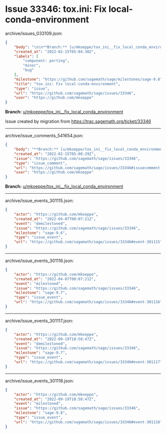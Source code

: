 # Issue 33346: tox.ini: Fix local-conda-environment

archive/issues_033109.json:
```json
{
    "body": "\n\n**Branch:** [u/mkoeppe/tox_ini__fix_local_conda_environment](https://github.com/sagemath/sagetrac-mirror/tree/u/mkoeppe/tox_ini__fix_local_conda_environment)\n\nIssue created by migration from https://trac.sagemath.org/ticket/33346\n\n",
    "created_at": "2022-02-15T05:04:30Z",
    "labels": [
        "component: porting",
        "minor",
        "bug"
    ],
    "milestone": "https://github.com/sagemath/sage/milestones/sage-9.8",
    "title": "tox.ini: Fix local-conda-environment",
    "type": "issue",
    "url": "https://github.com/sagemath/sage/issues/33346",
    "user": "https://github.com/mkoeppe"
}
```


**Branch:** [u/mkoeppe/tox_ini__fix_local_conda_environment](https://github.com/sagemath/sagetrac-mirror/tree/u/mkoeppe/tox_ini__fix_local_conda_environment)

Issue created by migration from https://trac.sagemath.org/ticket/33346





---

archive/issue_comments_541654.json:
```json
{
    "body": "**Branch:** [u/mkoeppe/tox_ini__fix_local_conda_environment](https://github.com/sagemath/sagetrac-mirror/tree/u/mkoeppe/tox_ini__fix_local_conda_environment)",
    "created_at": "2022-02-15T05:08:29Z",
    "issue": "https://github.com/sagemath/sage/issues/33346",
    "type": "issue_comment",
    "url": "https://github.com/sagemath/sage/issues/33346#issuecomment-541654",
    "user": "https://github.com/mkoeppe"
}
```

**Branch:** [u/mkoeppe/tox_ini__fix_local_conda_environment](https://github.com/sagemath/sagetrac-mirror/tree/u/mkoeppe/tox_ini__fix_local_conda_environment)



---

archive/issue_events_301115.json:
```json
{
    "actor": "https://github.com/mkoeppe",
    "created_at": "2022-04-07T00:07:21Z",
    "event": "demilestoned",
    "issue": "https://github.com/sagemath/sage/issues/33346",
    "milestone": "sage-9.6",
    "type": "issue_event",
    "url": "https://github.com/sagemath/sage/issues/33346#event-301115"
}
```



---

archive/issue_events_301116.json:
```json
{
    "actor": "https://github.com/mkoeppe",
    "created_at": "2022-04-07T00:07:21Z",
    "event": "milestoned",
    "issue": "https://github.com/sagemath/sage/issues/33346",
    "milestone": "sage-9.7",
    "type": "issue_event",
    "url": "https://github.com/sagemath/sage/issues/33346#event-301116"
}
```



---

archive/issue_events_301117.json:
```json
{
    "actor": "https://github.com/mkoeppe",
    "created_at": "2022-09-19T18:58:47Z",
    "event": "demilestoned",
    "issue": "https://github.com/sagemath/sage/issues/33346",
    "milestone": "sage-9.7",
    "type": "issue_event",
    "url": "https://github.com/sagemath/sage/issues/33346#event-301117"
}
```



---

archive/issue_events_301118.json:
```json
{
    "actor": "https://github.com/mkoeppe",
    "created_at": "2022-09-19T18:58:47Z",
    "event": "milestoned",
    "issue": "https://github.com/sagemath/sage/issues/33346",
    "milestone": "sage-9.8",
    "type": "issue_event",
    "url": "https://github.com/sagemath/sage/issues/33346#event-301118"
}
```
